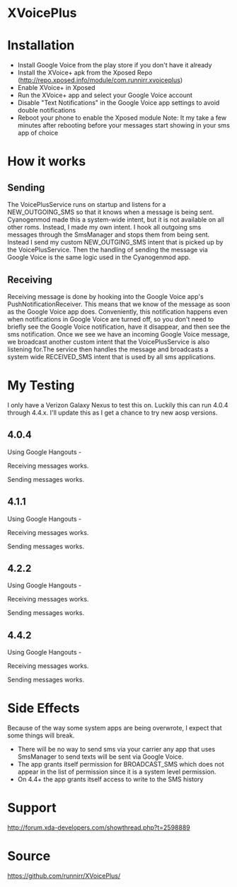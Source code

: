XVoicePlus
==========
# Installation
* Install Google Voice from the play store if you don't have it already
* Install the XVoice+ apk from the Xposed Repo (http://repo.xposed.info/module/com.runnirr.xvoiceplus)
* Enable XVoice+ in Xposed
* Run the XVoice+ app and select your Google Voice account
* Disable "Text Notifications" in the Google Voice app settings to avoid double notifications
* Reboot your phone to enable the Xposed module
Note: It my take a few minutes after rebooting before your messages start showing in your sms app of choice

# How it works
## Sending
The VoicePlusService runs on startup and listens for a NEW_OUTGOING_SMS so that it knows when a message is being sent. Cyanogenmod made this a system-wide intent, but it is not available on all other roms. Instead, I made my own intent.
I hook all outgoing sms messages through the SmsManager and stops them from being sent. Instead I send my custom NEW_OUTGING_SMS intent that is picked up by the VoicePlusService. Then the handling of sending the message via Google Voice is the same logic used in the Cyanogenmod app.
## Receiving
Receiving message is done by hooking into the Google Voice app's PushNotificationReceiver. This means that we know of the message as soon as the Google Voice app does. Conveniently, this notification happens even when notifications in Google Voice are turned off, so you don't need to briefly see the Google Voice notification, have it disappear, and then see the sms notification.
Once we see we have an incoming Google Voice message, we broadcast another custom intent that the VoicePlusService is also listening for.The service then handles the message and broadcasts a system wide RECEIVED_SMS intent that is used by all sms applications.

# My Testing 
I only have a Verizon Galaxy Nexus to test this on. Luckily this can run 4.0.4 through 4.4.x. I'll update this as I get a chance to try new aosp versions.
## 4.0.4 
Using Google Hangouts -

Receiving messages works.

Sending messages works.

## 4.1.1 
Using Google Hangouts -

Receiving messages works.

Sending messages works.


## 4.2.2 
Using Google Hangouts -

Receiving messages works.

Sending messages works.

## 4.4.2 
Using Google Hangouts -

Receiving messages works.

Sending messages works.

# Side Effects
Because of the way some system apps are being overwrote, I expect that some things will break.
* There will be no way to send sms via your carrier any app that uses SmsManager to send texts will be sent via Google Voice.
* The app grants itself permission for BROADCAST_SMS which does not appear in the list of permission since it is a system level permission.
* On 4.4+ the app grants itself access to write to the SMS history

# Support
http://forum.xda-developers.com/showthread.php?t=2598889

# Source
https://github.com/runnirr/XVoicePlus/
